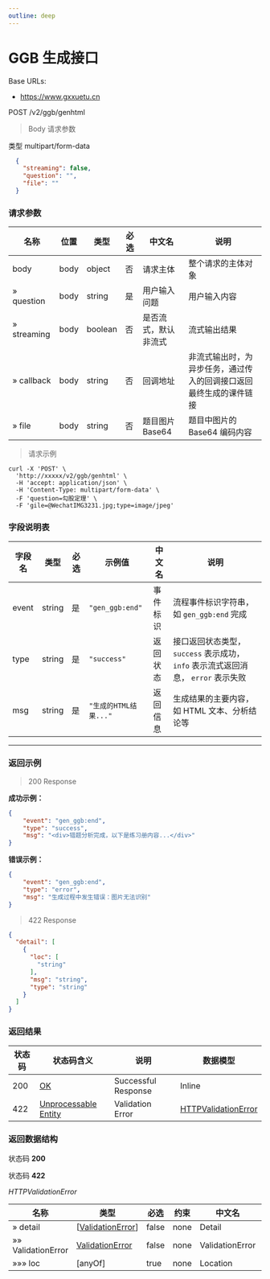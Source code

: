 ```yaml
---
outline: deep
---
```


# GGB 生成接口

Base URLs:

* https://www.gxxuetu.cn

POST /v2/ggb/genhtml

> Body 请求参数

类型 multipart/form-data
```json
  {
    "streaming": false,
    "question": "",
    "file": ""
  }
```

### 请求参数

| 名称          | 位置 | 类型       | 必选 | 中文名     | 说明 |
|--------------|------|------------|------|------------|------|
| body          | body | object     | 否   | 请求主体   | 整个请求的主体对象 |
| » question       | body | string     | 是   | 用户输入问题       | 用户输入内容 |
| » streaming       | body | boolean     | 否   | 是否流式，默认非流式       | 流式输出结果 |
| » callback      | body | string   | 否   | 回调地址 | 非流式输出时，为异步任务，通过传入的回调接口返回最终生成的课件链接 |
| » file      | body | string   | 否   | 题目图片Base64 | 题目中图片的 Base64 编码内容 |


> 请求示例
  ```
  curl -X 'POST' \
    'http://xxxxx/v2/ggb/genhtml' \                    
    -H 'accept: application/json' \
    -H 'Content-Type: multipart/form-data' \  
    -F 'question=勾股定理' \
    -F 'gile=@WechatIMG3231.jpg;type=image/jpeg'
  ```



### 字段说明表

| 字段名   | 类型   | 必选 | 示例值              | 中文名        | 说明 |
|----------|--------|------|---------------------|---------------|------|
| event    | string | 是   | `"gen_ggb:end"`     | 事件标识      | 流程事件标识字符串，如 `gen_ggb:end` 完成 |
| type     | string | 是   | `"success"`         | 返回状态      | 接口返回状态类型，`success` 表示成功， `info` 表示流式返回消息， `error` 表示失败 |
| msg      | string | 是   | `"生成的HTML结果..."` | 返回信息      | 生成结果的主要内容，如 HTML 文本、分析结论等 |

---

### 返回示例

> 200 Response

**成功示例：**
```json
{
    "event": "gen_ggb:end",
    "type": "success",
    "msg": "<div>错题分析完成，以下是练习册内容...</div>"
}
```

**错误示例：**
```json
{
    "event": "gen_ggb:end",
    "type": "error",
    "msg": "生成过程中发生错误：图片无法识别"
}
```


> 422 Response

```json
{
  "detail": [
    {
      "loc": [
        "string"
      ],
      "msg": "string",
      "type": "string"
    }
  ]
}
```

### 返回结果

|状态码|状态码含义|说明|数据模型|
|---|---|---|---|
|200|[OK](https://tools.ietf.org/html/rfc7231#section-6.3.1)|Successful Response|Inline|
|422|[Unprocessable Entity](https://tools.ietf.org/html/rfc2518#section-10.3)|Validation Error|[HTTPValidationError](#schemahttpvalidationerror)|

### 返回数据结构

状态码 **200**


状态码 **422**

*HTTPValidationError*

|名称|类型|必选|约束|中文名|说明|
|---|---|---|---|---|---|
|» detail|[[ValidationError](#schemavalidationerror)]|false|none|Detail|none|
|»» ValidationError|[ValidationError](#schemavalidationerror)|false|none|ValidationError|none|
|»»» loc|[anyOf]|true|none|Location|none|


